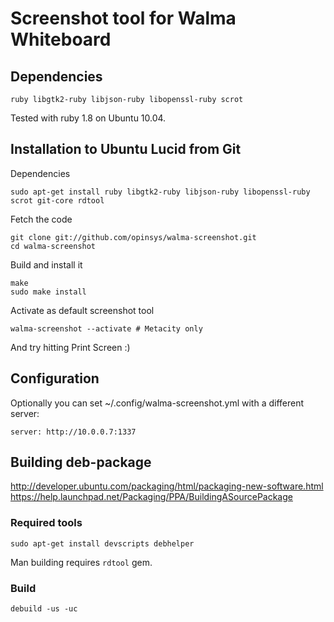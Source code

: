 # Screenshot tool for Walma Whiteboard

## Dependencies

    ruby libgtk2-ruby libjson-ruby libopenssl-ruby scrot

Tested with ruby 1.8 on Ubuntu 10.04.

## Installation to Ubuntu Lucid from Git

Dependencies

    sudo apt-get install ruby libgtk2-ruby libjson-ruby libopenssl-ruby scrot git-core rdtool

Fetch the code

    git clone git://github.com/opinsys/walma-screenshot.git
    cd walma-screenshot

Build and install it

    make
    sudo make install

Activate as default screenshot tool

    walma-screenshot --activate # Metacity only

And try hitting Print Screen :)

## Configuration

Optionally you can set ~/.config/walma-screenshot.yml with a different server:

    server: http://10.0.0.7:1337


## Building deb-package

http://developer.ubuntu.com/packaging/html/packaging-new-software.html
https://help.launchpad.net/Packaging/PPA/BuildingASourcePackage

### Required tools

    sudo apt-get install devscripts debhelper


Man building requires `rdtool` gem.


### Build

    debuild -us -uc



